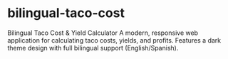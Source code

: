 # bilingual-taco-cost
Bilingual Taco Cost &amp; Yield Calculator A modern, responsive web application for calculating taco costs, yields, and profits. Features a dark theme design with full bilingual support (English/Spanish).

